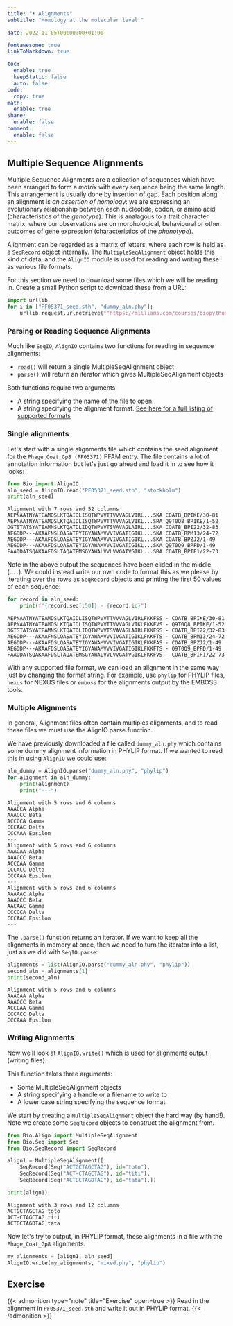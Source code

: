 ```yaml
---
title: "• Alignments"
subtitle: "Homology at the molecular level."

date: 2022-11-05T00:00:00+01:00

fontawesome: true
linkToMarkdown: true

toc:
  enable: true
  keepStatic: false
  auto: false
code:
  copy: true
math:
  enable: true
share:
  enable: false
comment:
  enable: false
---
```


## Multiple Sequence Alignments

Multiple Sequence Alignments are a collection of sequences which have been arranged to form a *matrix* with every sequence being the same length. This arrangement is usually done by insertion of gap. Each position along an alignment is *an assertion of homology*: we are expressing an evolutionary relationship between each nucleotide, codon, or amino acid (characteristics of the *genotype*). This is analagous to a trait character matrix, where our observations are on morphological, behavioural or other outcomes of gene expression (characteristics of the *phenotype*).

Alignment can be regarded as a matrix of letters, where each row is held as a `SeqRecord` object internally. The `MultipleSeqAlignment` object holds this kind of data, and the `AlignIO` module is used for reading and writing these as various file formats.

For this section we need to download some files which we will be reading in. Create a small Python script to download these from a URL:

```python
import urllib
for i in ["PF05371_seed.sth", "dummy_aln.phy"]:
    urllib.request.urlretrieve(f"https://milliams.com/courses/biopython/{i}", i)
```

### Parsing or Reading Sequence Alignments

Much like `SeqIO`, `AlignIO` contains two functions for reading in sequence alignments:
- `read()` will return a single MultipleSeqAlignment object
- `parse()` will return an iterator which gives MultipleSeqAlignment objects

Both functions require two arguments:
- A string specifying the name of the file to open.
- A string specifying the alignment format. [See here for a full listing of supported formats](http://biopython.org/wiki/AlignIO)

### Single alignments
Let's start with a single alignments file which contains the seed alignment for the `Phage_Coat_Gp8 (PF05371)` PFAM entry. The file contains a lot of annotation information but let's just go ahead and load it in to see how it looks:

```python
from Bio import AlignIO
aln_seed = AlignIO.read("PF05371_seed.sth", "stockholm")
print(aln_seed)
```

```
Alignment with 7 rows and 52 columns
AEPNAATNYATEAMDSLKTQAIDLISQTWPVVTTVVVAGLVIRL...SKA COATB_BPIKE/30-81
AEPNAATNYATEAMDSLKTQAIDLISQTWPVVTTVVVAGLVIKL...SRA Q9T0Q8_BPIKE/1-52
DGTSTATSYATEAMNSLKTQATDLIDQTWPVVTSVAVAGLAIRL...SKA COATB_BPI22/32-83
AEGDDP---AKAAFNSLQASATEYIGYAWAMVVVIVGATIGIKL...SKA COATB_BPM13/24-72
AEGDDP---AKAAFDSLQASATEYIGYAWAMVVVIVGATIGIKL...SKA COATB_BPZJ2/1-49
AEGDDP---AKAAFDSLQASATEYIGYAWAMVVVIVGATIGIKL...SKA Q9T0Q9_BPFD/1-49
FAADDATSQAKAAFDSLTAQATEMSGYAWALVVLVVGATVGIKL...SRA COATB_BPIF1/22-73
```

Note in the above output the sequences have been elided in the middle (`...`). We could instead write our own code to format this as we please by iterating over the rows as `SeqRecord` objects and printing the first 50 values of each sequence:

```python
for record in aln_seed:
    print(f"{record.seq[:50]} - {record.id}")
```

```
AEPNAATNYATEAMDSLKTQAIDLISQTWPVVTTVVVAGLVIRLFKKFSS - COATB_BPIKE/30-81
AEPNAATNYATEAMDSLKTQAIDLISQTWPVVTTVVVAGLVIKLFKKFVS - Q9T0Q8_BPIKE/1-52
DGTSTATSYATEAMNSLKTQATDLIDQTWPVVTSVAVAGLAIRLFKKFSS - COATB_BPI22/32-83
AEGDDP---AKAAFNSLQASATEYIGYAWAMVVVIVGATIGIKLFKKFTS - COATB_BPM13/24-72
AEGDDP---AKAAFDSLQASATEYIGYAWAMVVVIVGATIGIKLFKKFAS - COATB_BPZJ2/1-49
AEGDDP---AKAAFDSLQASATEYIGYAWAMVVVIVGATIGIKLFKKFTS - Q9T0Q9_BPFD/1-49
FAADDATSQAKAAFDSLTAQATEMSGYAWALVVLVVGATVGIKLFKKFVS - COATB_BPIF1/22-73
```

With any supported file format, we can load an alignment in the same way just by changing the format string. For example, use `phylip` for PHYLIP files, `nexus` for NEXUS files or `emboss` for the alignments output by the EMBOSS tools.

### Multiple Alignments

In general, Alignment files often contain multiples alignments, and to read these files we must use the AlignIO.parse function.

We have previously downloaded a file called `dummy_aln.phy` which contains some dummy alignment information in PHYLIP format. If we wanted to read this in using `AlignIO` we could use:

```python
aln_dummy = AlignIO.parse("dummy_aln.phy", "phylip")
for alignment in aln_dummy:
    print(alignment)
    print("---")
```

```
Alignment with 5 rows and 6 columns
AAACCA Alpha
AAACCC Beta
ACCCCA Gamma
CCCAAC Delta
CCCAAA Epsilon
---
Alignment with 5 rows and 6 columns
AAACAA Alpha
AAACCC Beta
ACCCAA Gamma
CCCACC Delta
CCCAAA Epsilon
---
Alignment with 5 rows and 6 columns
AAAAAC Alpha
AAACCC Beta
AACAAC Gamma
CCCCCA Delta
CCCAAC Epsilon
---
```

The `.parse()` function returns an iterator. If we want to keep all the alignments in memory at once, then we need to turn the iterator into a list, just as we did with `SeqIO.parse`:

```python
alignments = list(AlignIO.parse("dummy_aln.phy", "phylip"))
second_aln = alignments[1]
print(second_aln)
```

```
Alignment with 5 rows and 6 columns
AAACAA Alpha
AAACCC Beta
ACCCAA Gamma
CCCACC Delta
CCCAAA Epsilon
```

### Writing Alignments

Now we’ll look at `AlignIO.write()` which is used for alignments output (writing files).

This function takes three arguments:

- Some MultipleSeqAlignment objects
- A string specifying a handle or a filename to write to
- A lower case string specifying the sequence format.

We start by creating a `MultipleSeqAlignment` object the hard way (by hand!). Note we create some `SeqRecord` objects to construct the alignment from.

```python
from Bio.Align import MultipleSeqAlignment
from Bio.Seq import Seq
from Bio.SeqRecord import SeqRecord

align1 = MultipleSeqAlignment([
    SeqRecord(Seq("ACTGCTAGCTAG"), id="toto"),
    SeqRecord(Seq("ACT-CTAGCTAG"), id="titi"),
    SeqRecord(Seq("ACTGCTAGDTAG"), id="tata"),])

print(align1)
```

```
Alignment with 3 rows and 12 columns
ACTGCTAGCTAG toto
ACT-CTAGCTAG titi
ACTGCTAGDTAG tata
```

Now let's try to output, in PHYLIP format, these alignments in a file with the `Phage_Coat_Gp8` alignments.

```python
my_alignments = [align1, aln_seed]
AlignIO.write(my_alignments, "mixed.phy", "phylip")
```

## Exercise
{{< admonition type="note" title="Exercise" open=true >}}
Read in the alignment in `PF05371_seed.sth` and write it out in PHYLIP format.
{{< /admonition >}}
